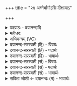 +++
title = "२४ अग्नेर्भागोऽसि दीक्षायाऽ"

+++
<details><summary>पदपाठः - दयानन्दादि</summary>

अ॒ग्नेः। भा॒गः। अ॒सि॒। दी॒क्षायाः॑। आधि॑पत्य॒मित्याधि॑ऽपत्यम्। ब्रह्म॑। स्पृ॒तम्। त्रि॒वृदिति॑ त्रि॒ऽवृत्। स्तोमः॑। इन्द्र॑स्य। भा॒गः। अ॒सि॒। विष्णोः॑। आधि॑पत्य॒मित्याधि॑ऽपत्यम्। क्ष॒त्रम्। स्पृ॒तम्। प॒ञ्च॒द॒श इति॑ पञ्चऽद॒शः। स्तोमः॑। नृ॒चक्ष॑सा॒मिति॑ नृ॒ऽचक्ष॑साम्। भा॒गः। अ॒सि॒। धा॒तुः। आधि॑पत्य॒मित्याधि॑ऽपत्यम्। ज॒नित्र॑म्। स्पृ॒तम्। स॒प्त॒ऽद॒श इति॑ सप्तऽद॒शः। स्तो॑मः। मि॒त्रस्य॑। भा॒गः। अ॒सि॒। वरु॑णस्य। आधि॑पत्य॒मित्याधि॑ऽपत्यम्। दि॒वः। वृष्टिः॑। वातः॑। स्पृ॒तः। ए॒क॒वि॒ꣳश इत्ये॑कऽवि॒ꣳशः। स्तोमः॑। २४।
</details>

<details><summary>महीधरः</summary>

म० 'दक्षिणां पूर्वयोरग्नेर्भाग इति' ( का० १७ । १० । १२) पूर्वानूकान्ते विहितयोर्जङ्घामात्र्योर्मध्ये दक्षिणामुपदधात्युदङ्मुखः उत्तरा पूर्वमुपहिता । दश यजूंषि चतुर्भिर्मृत्युमोहिन्युपधानं षड्भिः षट्पद्योपधानं दशेष्टकाः स्पृत्संज्ञाश्च । तत्रार्थवादः श्रुत्युक्तः । उत्पन्नेन सृष्ट्यादौ प्रजापतिना सर्वाणि भूतानि स्रष्टुं गर्भे कृतानि गर्भस्थान्येव भूतानि पाप्मा मृत्युरगृह्णात् । ततः प्रजापतिर्देवानुवाच युष्माभिः सहाहमिमानि भूतानि पापरूपान्मृत्योर्मोचयामीति देवैरुक्तं तत्रास्माकं को लाभः । प्रजापतिनोक्तं वृणुत । तैः कैश्चिदुक्तमस्माकं भागोऽस्तु । अन्यैरुक्तमस्माकमाधिपत्यमस्त्विति तथेत्युक्त्वैकेभ्यो भागमपरेभ्य आधिपत्यं दत्त्वा तैः सह भूतानि मृत्योरस्पृणोत्ततः स्पृत इष्टका इति । तथाच श्रुतिः 'अथ स्पृत उपदधात्येतद्वै प्रजापतिरेतस्मिन्नात्मनः प्रतिहि ते सर्वाणि भूतानि गर्भ्यभवत्तान्यस्य गर्भ एव सन्ति पाप्मा मृत्युरगृह्णात् ॥१॥ स देवानब्रवीद्युष्माभिः सहेमानि सर्वाणि भूतानि पाप्मनो मृत्योः स्पृणवानीति किं नस्ततो भविष्यतीति वृणीध्वमित्यब्रवीत्तं भागो नोऽस्वित्येकेऽब्रुवन्नाधिपत्यं नोऽस्त्वित्येके स भागमेकेभ्यः कृत्वाधिपत्यमेकेभ्यः सर्वाणि भूतानि पाप्मनो मृत्योरस्पृणोद्यदस्पृणोत्तस्मात्स्पृतस्तथैवैतद्यजमानो भागमेकेभ्यः कृत्वाधिपत्यमेकेभ्यः सर्वाणि भूतानि पाप्मनो मृत्योः स्पृणोतीति' ( ८ । ४ । २।१।२)। अथ मन्त्रार्थः । हे इष्टके, या त्वमग्नेर्भागो विभागोऽसि यस्यां च त्वयि दीक्षाया वाच आधिपत्यं स्वामित्वं । यया च त्वया त्रिवृत्स्तोमः । विभक्तिव्यत्ययः । त्रिवृता स्तोमेन ब्रह्म ब्राह्मण्यं स्पृतं पाप्मनो मृत्योरपनीतम् रक्षितम् । यस्यां त्वयि त्रिवृत्स्तोम इति वा । तां त्वामुपदधामीति शेषः । एवं सर्वत्र व्याख्येयम् । 'स्पृ प्रीतिरक्षाप्राणनेषु' स्वादिः । 'वाग्वै दीक्षा (८ । ४ । २ । ३) इति श्रुतेः । 'उत्तरामुत्तरयोरिन्द्रस्य भाग इति' ( का० १७ । १० । १५) । उदगनूकान्तविहितयोर्दक्षिणोत्तरयोः पद्ययोर्मध्ये उत्तरामुपदधाति दक्षिणा तूपहितेति सूत्रार्थः । हे इष्टके, त्वमिन्द्रस्य भागोऽसि । यस्यां त्वयि विष्णोराधिपत्यं पञ्चदशेन क्षत्रं क्षत्रजातिः स्पृतं मृत्योर्मोचितम् 'इन्द्राय भागं कृत्वा विष्णव आधिपत्यमकरोत्' ( ८ । ४ । २। ४ ) इति श्रुतेः । 'उत्तरां दक्षिणयोर्नृचक्षसां भाग इति' ( का० १७ । १० । १४ ) । दक्षिणानूकान्तविहितयोर्दक्षिणोतरयोः पद्ययोरुत्तरां निदधाति दक्षिणोपहिता । नॄन् शुभाशुभकर्तॄन चक्षते जानन्ति ते नृचक्षसो देवास्तेषां भागोऽसि । त्वयि धातुराधिपत्यं त्वया सप्तदशस्तोमेन जनित्रं वैश्यजातिः स्पृतम् । 'देवा वै नृचक्षसो देवेभ्यो भागं कृत्वा धात्र आधिपत्यमकरोद्विड्वै जनित्रम्' ( ८ । ४ । २ । ५) इति श्रुतेः । 'उत्तरामपरयोर्मित्रस्य भाग इति' ( का० १७ । १०। १३) अपरानूकान्तविहितयोर्दक्षिणोत्तरयोर्जङ्घामात्र्योर्मध्ये उत्तरां जङ्घामात्रीं दक्षिणामुख उपदधाति दक्षिणा तूपहितेति सूत्रार्थः । हे इष्टके, त्वं मित्रस्य प्राणस्य भागोऽसि त्वयि वरुणस्यापानस्याधिपत्यं यया त्वयेकविंशेन स्तोमेन दिवः संबन्धिनी वृष्टिर्वातश्च स्पृतस्तां सादयामि । 'प्राणो वै मित्रोऽपानो वरुणः प्राणाय भागं कृत्वापानायाधिपत्यमकरोदिति' ( ८ । ४ । २ । ६) श्रुतेः ॥ २४ ॥  
पञ्चविंशी।
</details>

<details><summary>अधिमन्त्रम् (VC)</summary>

- मेधाविनो देवताः
- विश्वदेव ऋषिः
- भुरिग्विकृतिः
- मध्यमः
</details>

<details><summary>दयानन्द-सरस्वती (हि) - विषयः</summary>

अब मनुष्य किस प्रकार विद्या पढ़ के कैसा आचरण करें, यह विषय अगले मन्त्र में कहा है ॥
</details>

<details><summary>दयानन्द-सरस्वती (हि) - पदार्थः</summary>

पदार्थान्वयभाषाः -  हे विद्वान् पुरुष ! जो तू (अग्नेः) सूर्य्य का (भागः) विभाग के योग्य संवत्सर के तुल्य (असि) है, सो तू (दीक्षायाः) ब्रह्मचर्य्य आदि की दीक्षा का (स्पृतम्) प्रीति से सेवन किये हुए (आधिपत्यम्) (ब्रह्म) ब्रह्मज्ञ कुल के अधिकार को प्राप्त हो, जो (त्रिवृत्) शरीर, वाणी और मानस साधनों से शुद्ध वर्त्तमान (स्तोमः) स्तुति के योग्य (इन्द्रस्य) बिजुली वा उत्तम ऐश्वर्य के (भागः) विभाग के तुल्य (असि) है, सो तू (विष्णोः) व्यापक ईश्वर के (स्पृतम्) प्रीति से सेवने योग्य (क्षत्रम्) क्षत्रियों के धर्म के अनुकूल राजकुल के (आधिपत्यम्) अधिकार को प्राप्त हो, जो तू (पञ्चदशः) पन्द्रह का पूरक (स्तोमः) स्तुतिकर्त्ता (नृचक्षसाम्) मनुष्यों से कहने योग्य पदार्थों के (भागः) विभाग के तुल्य (असि) है, सो तू (धातुः) धारणकर्त्ता के (स्पृतम्) ईप्सित (जनित्रम्) जन्म और (आधिपत्यम्) अधिकार को प्राप्त हो, जो तू (सप्तदशः) सत्रह संख्या का पूरक (स्तोमः) स्तुति के योग्य (मित्रस्य) प्राण का (भागः) विभाग के समान (असि) है, सो तू (वरुणस्य) श्रेष्ठ जलों के (आधिपत्यम्) स्वामीपन को प्राप्त हो, जो तू (वातः स्पृतः) सेवित पवन और (एकविंशः) इक्कीस संख्या का पूरक (स्तोमः) स्तुति के साधन के समान (असि) है, सो तू (दिवः) प्रकाशरूप सूर्य्य से (वृष्टिः) वर्षा होने का हवन आदि उपाय कर ॥२४ ॥
</details>

<details><summary>दयानन्द-सरस्वती (हि) - भावार्थः</summary>

भावार्थभाषाः -  इस मन्त्र में वाचकलुप्तोपमालङ्कार है। जो पुरुष बाल्यावस्था से लेकर सज्जनों ने उपदेश की हुई विद्याओं के ग्रहण के लिये प्रयत्न कर के अधिकारी होते हैं, वे स्तुति के योग्य कर्मों को कर और उत्तम हो के विधान के सहित काल को जान के दूसरों को जनावें ॥२४ ॥
</details>

<details><summary>दयानन्द-सरस्वती (सं) - विषयः</summary>

अथ मनुष्यैः कथं विद्या अधीत्य किमाचरणीयमित्याह ॥
</details>

<details><summary>दयानन्द-सरस्वती (सं) - पदार्थः</summary>

पदार्थान्वयभाषाः -  हे विद्वन् ! यस्त्वमग्नेर्भागः संवत्सर इवाऽसि, स त्वं दीक्षायाः स्पृतमाधिपत्यं ब्रह्म प्राप्नुहि। यस्त्रिवृत्स्तोम इन्द्रस्य भाग इवासि, स त्वं विष्णोः स्पृतमाधिपत्यं क्षत्रं प्राप्नुहि। यस्त्वं पञ्चदश स्तोमो नृचक्षसां भाग इवासि, स त्वं धातुः स्पृतं जनित्रमाधिपत्यं प्राप्नुहि। यस्त्वं सप्तदश स्तोमो मित्रस्य भाग इवासि, स त्वं वरुणस्याधिपत्यं याहि। यस्त्वं वातः स्पृत एकविंश स्तोम इवासि तेन त्वया दिवो वृष्टिर्विधेया ॥२४ ॥
</details>

<details><summary>दयानन्द-सरस्वती (सं) - भावार्थः</summary>

भावार्थभाषाः -  अत्र वाचकलुप्तोपमालङ्कारः। ये बाल्यावस्थामारभ्य सज्जनोपदिष्टविद्याग्रहणाय प्रयत्नेनाधिपत्यं लभन्ते, ते स्तुत्यानि कर्माणि कृत्वोत्तमा भूत्वा सविधं कालं विज्ञाय विज्ञापयेयुः ॥२४ ॥
</details>

<details><summary>सविता जोशी ← दयानन्दः (म) - भावार्थः</summary>

भावार्थभाषाः -  या मंत्रात वाचकलुप्तोपमालंकार आहे. जी माणसे बाल्यावस्थेपासून सज्जनांनी सांगितलेल्या मार्गाने जाऊन त्यांचा उपदेश ग्रहण करण्याचा प्रयत्न करून ज्ञानी बनतात, त्यांनी प्रशंसायुक्त कर्म करावे. स्वतः उत्तम बनून काळाचे ज्ञान प्राप्त करावे व इतरांनाही शिकवावे.
</details>